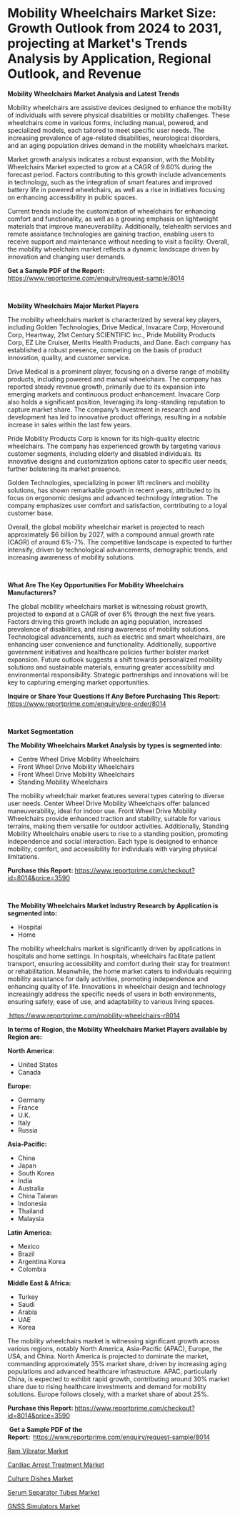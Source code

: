 <p><h1>Mobility Wheelchairs Market Size: Growth Outlook from 2024 to 2031, projecting at Market's Trends Analysis by Application, Regional Outlook, and Revenue</h1></p><p><strong>Mobility Wheelchairs Market Analysis and Latest Trends</strong></p>
<p><p>Mobility wheelchairs are assistive devices designed to enhance the mobility of individuals with severe physical disabilities or mobility challenges. These wheelchairs come in various forms, including manual, powered, and specialized models, each tailored to meet specific user needs. The increasing prevalence of age-related disabilities, neurological disorders, and an aging population drives demand in the mobility wheelchairs market.</p><p>Market growth analysis indicates a robust expansion, with the Mobility Wheelchairs Market expected to grow at a CAGR of 9.60% during the forecast period. Factors contributing to this growth include advancements in technology, such as the integration of smart features and improved battery life in powered wheelchairs, as well as a rise in initiatives focusing on enhancing accessibility in public spaces.</p><p>Current trends include the customization of wheelchairs for enhancing comfort and functionality, as well as a growing emphasis on lightweight materials that improve maneuverability. Additionally, telehealth services and remote assistance technologies are gaining traction, enabling users to receive support and maintenance without needing to visit a facility. Overall, the mobility wheelchairs market reflects a dynamic landscape driven by innovation and changing user demands.</p></p>
<p><strong>Get a Sample PDF of the Report:&nbsp;</strong> <a href="https://www.reportprime.com/enquiry/request-sample/8014">https://www.reportprime.com/enquiry/request-sample/8014</a></p>
<p>&nbsp;</p>
<p><strong>Mobility Wheelchairs Major Market Players</strong></p>
<p><p>The mobility wheelchairs market is characterized by several key players, including Golden Technologies, Drive Medical, Invacare Corp, Hoveround Corp, Heartway, 21st Century SCIENTIFIC Inc., Pride Mobility Products Corp, EZ Lite Cruiser, Merits Health Products, and Dane. Each company has established a robust presence, competing on the basis of product innovation, quality, and customer service.</p><p>Drive Medical is a prominent player, focusing on a diverse range of mobility products, including powered and manual wheelchairs. The company has reported steady revenue growth, primarily due to its expansion into emerging markets and continuous product enhancement. Invacare Corp also holds a significant position, leveraging its long-standing reputation to capture market share. The company’s investment in research and development has led to innovative product offerings, resulting in a notable increase in sales within the last few years.</p><p>Pride Mobility Products Corp is known for its high-quality electric wheelchairs. The company has experienced growth by targeting various customer segments, including elderly and disabled individuals. Its innovative designs and customization options cater to specific user needs, further bolstering its market presence.</p><p>Golden Technologies, specializing in power lift recliners and mobility solutions, has shown remarkable growth in recent years, attributed to its focus on ergonomic designs and advanced technology integration. The company emphasizes user comfort and satisfaction, contributing to a loyal customer base.</p><p>Overall, the global mobility wheelchair market is projected to reach approximately $6 billion by 2027, with a compound annual growth rate (CAGR) of around 6%-7%. The competitive landscape is expected to further intensify, driven by technological advancements, demographic trends, and increasing awareness of mobility solutions.</p></p>
<p>&nbsp;</p>
<p><strong>What Are The Key Opportunities For Mobility Wheelchairs Manufacturers?</strong></p>
<p><p>The global mobility wheelchairs market is witnessing robust growth, projected to expand at a CAGR of over 6% through the next five years. Factors driving this growth include an aging population, increased prevalence of disabilities, and rising awareness of mobility solutions. Technological advancements, such as electric and smart wheelchairs, are enhancing user convenience and functionality. Additionally, supportive government initiatives and healthcare policies further bolster market expansion. Future outlook suggests a shift towards personalized mobility solutions and sustainable materials, ensuring greater accessibility and environmental responsibility. Strategic partnerships and innovations will be key to capturing emerging market opportunities.</p></p>
<p><strong>Inquire or Share Your Questions If Any Before Purchasing This Report:</strong> <a href="https://www.reportprime.com/enquiry/pre-order/8014">https://www.reportprime.com/enquiry/pre-order/8014</a></p>
<p>&nbsp;</p>
<p><strong>Market Segmentation</strong></p>
<p><strong>The Mobility Wheelchairs Market Analysis by types is segmented into:</strong></p>
<p><ul><li>Centre Wheel Drive Mobility Wheelchairs</li><li>Front Wheel Drive Mobility Wheelchairs</li><li>Front Wheel Drive Mobility Wheelchairs</li><li>Standing Mobility Wheelchairs</li></ul></p>
<p><p>The mobility wheelchair market features several types catering to diverse user needs. Center Wheel Drive Mobility Wheelchairs offer balanced maneuverability, ideal for indoor use. Front Wheel Drive Mobility Wheelchairs provide enhanced traction and stability, suitable for various terrains, making them versatile for outdoor activities. Additionally, Standing Mobility Wheelchairs enable users to rise to a standing position, promoting independence and social interaction. Each type is designed to enhance mobility, comfort, and accessibility for individuals with varying physical limitations.</p></p>
<p><strong>Purchase this Report:&nbsp;</strong><a href="https://www.reportprime.com/checkout?id=8014&price=3590">https://www.reportprime.com/checkout?id=8014&price=3590</a></p>
<p>&nbsp;</p>
<p><strong>The Mobility Wheelchairs Market Industry Research by Application is segmented into:</strong></p>
<p><ul><li>Hospital</li><li>Home</li></ul></p>
<p><p>The mobility wheelchairs market is significantly driven by applications in hospitals and home settings. In hospitals, wheelchairs facilitate patient transport, ensuring accessibility and comfort during their stay for treatment or rehabilitation. Meanwhile, the home market caters to individuals requiring mobility assistance for daily activities, promoting independence and enhancing quality of life. Innovations in wheelchair design and technology increasingly address the specific needs of users in both environments, ensuring safety, ease of use, and adaptability to various living spaces.</p></p>
<p><a href="https://www.reportprime.com/mobility-wheelchairs-r8014">&nbsp;https://www.reportprime.com/mobility-wheelchairs-r8014</a></p>
<p><strong>In terms of Region, the Mobility Wheelchairs Market Players available by Region are:</strong></p>
<p>
    <p> <strong> North America: </strong>
        <ul>
            <li>United States</li>
            <li>Canada</li>
        </ul>
        </p> 
    <p> <strong> Europe: </strong>
        <ul>
            <li>Germany</li>
            <li>France</li>
            <li>U.K.</li>
            <li>Italy</li>
            <li>Russia</li>
        </ul>
        </p> 
    <p> <strong> Asia-Pacific: </strong>
        <ul>
            <li>China</li>
            <li>Japan</li>
            <li>South Korea</li>
            <li>India</li>
            <li>Australia</li>
            <li>China Taiwan</li>
            <li>Indonesia</li>
            <li>Thailand</li>
            <li>Malaysia</li>
        </ul>
        </p> 
    <p> <strong> Latin America: </strong>
        <ul>
            <li>Mexico</li>
            <li>Brazil</li>
            <li>Argentina Korea</li>
            <li>Colombia</li>
        </ul>
        </p> 
    <p> <strong> Middle East & Africa: </strong>
        <ul>
            <li>Turkey</li>
            <li>Saudi</li>
            <li>Arabia</li>
            <li>UAE</li>
            <li>Korea</li>
        </ul>
    </p>
    </p>
<p><p>The mobility wheelchairs market is witnessing significant growth across various regions, notably North America, Asia-Pacific (APAC), Europe, the USA, and China. North America is projected to dominate the market, commanding approximately 35% market share, driven by increasing aging populations and advanced healthcare infrastructure. APAC, particularly China, is expected to exhibit rapid growth, contributing around 30% market share due to rising healthcare investments and demand for mobility solutions. Europe follows closely, with a market share of about 25%.</p></p>
<p><strong>Purchase this Report: </strong><a href="https://www.reportprime.com/checkout?id=8014&price=3590">https://www.reportprime.com/checkout?id=8014&price=3590</a></p>
<p>&nbsp;<strong>Get a Sample PDF of the Report:&nbsp;&nbsp;</strong><a href="https://www.reportprime.com/enquiry/request-sample/8014">https://www.reportprime.com/enquiry/request-sample/8014</a></p>
<p><strong></strong></p>
<p><p><a href="https://issuu.com/reportprime-2/docs/ram-vibrator-market-size-2030.pptx_f317829aa48b75">Ram Vibrator Market</a></p><p><a href="https://www.linkedin.com/pulse/future-ready-strategic-insights-global-cardiac-arrest-treatment-7yz0e?trackingId=8vYPG2HeTiqB%2F1DG8BV9IQ%3D%3D">Cardiac Arrest Treatment Market</a></p><p><a href="https://github.com/sumonsky0m/Market-Research-Report-List-1/blob/main/culture-dishes-market.md">Culture Dishes Market</a></p><p><a href="https://github.com/AnnDiaz698/Market-Research-Report-List-1/blob/main/serum-separator-tubes-market.md">Serum Separator Tubes Market</a></p><p><a href="https://www.linkedin.com/pulse/gnss-simulators-market-research-report-exploring-size-revenue-ap7yf?trackingId=ead7x6BPSBCXzHZWR7KwJg%3D%3D">GNSS Simulators Market</a></p></p>